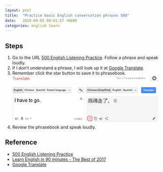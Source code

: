 ```yaml
---
layout: post
title:  "Practice basic English conversation phrases 500"
date:   2018-09-05 00:01:57 +0800
categories: english learn 
---
```

## Steps
1. Go to the URL [500 English Listening Practice](https://www.youtube.com/watch?v=M-A2yJQLiWI). Follow a phrase and speak loudly.
2. If I don't understand a phrase, I will look up it at [Google Translate](https://translate.google.com/).
3. Remember click the star button to save it to phrasebook.
![google-translate](/assets/google-translate.PNG)
4. Review the phrasebook and speak loudly.

## Reference
* [500 English Listening Practice](https://www.youtube.com/watch?v=M-A2yJQLiWI)
* [Learn English in 90 minutes - The Best of 2017](https://www.youtube.com/watch?v=G5dViczwTXo)
* [Google Translate](https://translate.google.com/)
